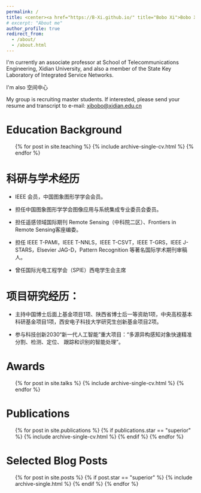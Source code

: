 ```yaml
---
permalink: /
title: <center><a href="https://B-Xi.github.io/" title="Bobo Xi">Bobo Xi (席博博)</a></center>
# excerpt: "About me"
author_profile: true
redirect_from: 
  - /about/
  - /about.html
---
```


I'm currently an associate professor at School of Telecommunications Engineering, Xidian University, and also a member of the  State Key Laboratory of Integrated Service Networks.

I'm also 空间中心

My group is recruiting master students. If interested, please send your resume and transcript to e-mail: xibobo@xidian.edu.cn 

Education Background
======
  <ul>{% for post in site.teaching %}
    {% include archive-single-cv.html %}
  {% endfor %}</ul>

科研与学术经历
======
* IEEE 会员，中国图象图形学学会会员。

* 担任中国图象图形学学会图像应用与系统集成专业委员会委员。

* 担任遥感领域国际期刊 Remote Sensing（中科院二区）、Frontiers in Remote Sensing客座编委。

* 担任 IEEE T-PAMI，IEEE T-NNLS，IEEE T-CSVT，IEEE T-GRS，IEEE J-STARS，Elsevier JAG-D，Pattern Recognition 等著名国际学术期刊审稿人。

* 曾任国际光电工程学会（SPIE）西电学生会主席

项目研究经历：
======
* 主持中国博士后面上基金项目1项、陕西省博士后一等资助1项，中央高校基本科研基金项目1项，西安电子科技大学研究生创新基金项目2项。

* 参与科技创新2030“新一代人工智能”重大项目：“多源异构感知对象快速精准分割、检测、定位、 跟踪和识别的智能处理”。

Awards
======
  <ul>{% for post in site.talks %}
    {% include archive-single-cv.html %}
  {% endfor %}</ul>


Publications
======
  <!-- <ul>{% for post in site.publications %}
    {% include archive-single-cv.html %}
  {% endfor %}</ul> -->

  <ul>{% for post in site.publications %}
    {% if publications.star == "superior" %}
         {% include archive-single-cv.html %}
    {% endif %}
  {% endfor %}</ul>






Selected Blog Posts
======

<ul>{% for post in site.posts %}
    {% if post.star == "superior" %}
         {% include archive-single.html %}
    {% endif %}
  {% endfor %}</ul>


